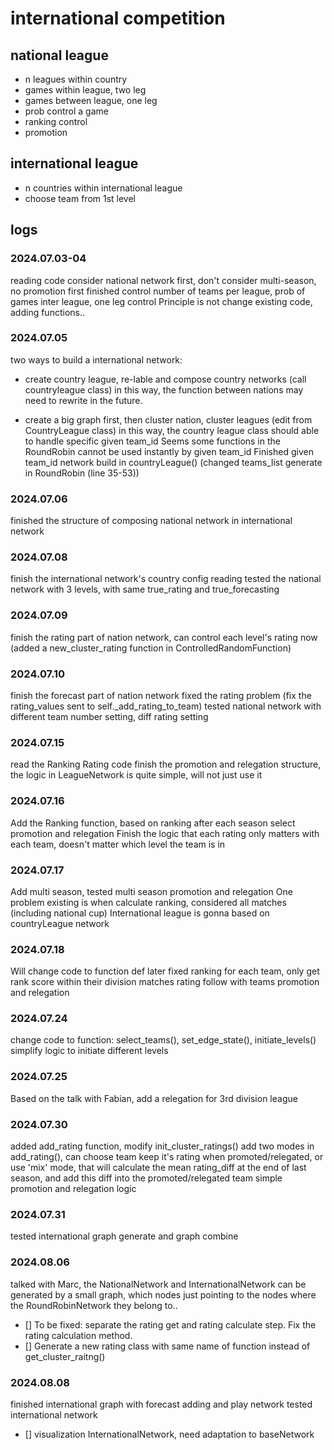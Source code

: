 # international competition
## national league
* n leagues within country
* games within league, two leg
* games between league, one leg
* prob control a game
* ranking control
* promotion
## international league
* n countries within international league
* choose team from 1st level

## logs
### 2024.07.03-04
reading code
consider national network first, don't consider multi-season, no promotion first
finished control number of teams per league, prob of games inter league, one leg control
Principle is not change existing code, adding functions..

### 2024.07.05
two ways to build a international network:
* create country league, re-lable and compose country networks (call countryleague class)
in this way, the function between nations may need to rewrite in the future.

* create a big graph first, then cluster nation, cluster leagues (edit from CountryLeague class)
in this way, the country league class should able to handle specific given team_id
Seems some functions in the RoundRobin cannot be used instantly by given team_id
Finished given team_id network build in countryLeague() (changed teams_list generate in RoundRobin (line 35-53))

### 2024.07.06
finished the structure of composing national network in international network

### 2024.07.08
finish the international network's country config reading
tested the national network with 3 levels, with same true_rating and true_forecasting

### 2024.07.09
finish the rating part of nation network, can control each level's rating now (added a new_cluster_rating function in ControlledRandomFunction)

### 2024.07.10
finish the forecast part of nation network
fixed the rating problem (fix the rating_values sent to self._add_rating_to_team)
tested national network with different team number setting, diff rating setting

### 2024.07.15
read the Ranking Rating code
finish the promotion and relegation structure, the logic in LeagueNetwork is quite simple, will not just use it

### 2024.07.16
Add the Ranking function, based on ranking after each season select promotion and relegation
Finish the logic that each rating only matters with each team, doesn't matter which level the team is in

### 2024.07.17
Add multi season, tested multi season promotion and relegation
One problem existing is when calculate ranking, considered all matches (including national cup)
International league is gonna based on countryLeague network

### 2024.07.18
Will change code to function def later
fixed ranking for each team, only get rank score within their division matches
rating follow with teams promotion and relegation

### 2024.07.24
change code to function: select_teams(), set_edge_state(), initiate_levels()
simplify logic to initiate different levels

### 2024.07.25
Based on the talk with Fabian, add a relegation for 3rd division league

### 2024.07.30
added add_rating function, modify init_cluster_ratings()
add two modes in add_rating(), can choose team keep it's rating when promoted/relegated, or use 'mix' mode, that will calculate the mean rating_diff at the end of last season, and add this diff into the promoted/relegated team
simple promotion and relegation logic


### 2024.07.31
tested international graph generate and graph combine

### 2024.08.06
talked with Marc, the NationalNetwork and InternationalNetwork can be generated by a small graph, which nodes just pointing to the nodes where the RoundRobinNetwork they belong to..
- [] To be fixed: separate the rating get and rating calculate step. Fix the rating calculation method.
- [] Generate a new rating class with same name of function instead of get_cluster_raitng()

### 2024.08.08
finished international graph with forecast adding and play network
tested international network
- [] visualization InternationalNetwork, need adaptation to baseNetwork